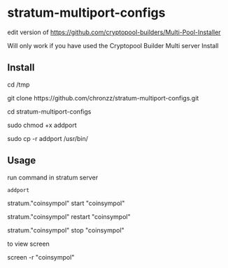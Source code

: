 # stratum-multiport-configs

edit version of https://github.com/cryptopool-builders/Multi-Pool-Installer


Will only work if you have used the Cryptopool Builder Multi server Install

<div><h2>Install</h2></div>
<p>cd /tmp</p>
<p>git clone https://github.com/chronzz/stratum-multiport-configs.git</p>
<p>cd stratum-multiport-configs</p>
<p>sudo chmod +x addport</p>
<p>sudo cp -r addport /usr/bin/</p>

<div><h2>Usage</h2></div>
<p>run command in stratum server</p>
<code>addport</code>
<p>stratum."coinsympol" start "coinsympol"</p>
<p>stratum."coinsympol" restart "coinsympol"</p>
<p>stratum."coinsympol" stop "coinsympol"</p>
<p>to view screen</p>
<p>screen -r "coinsympol"</p>
